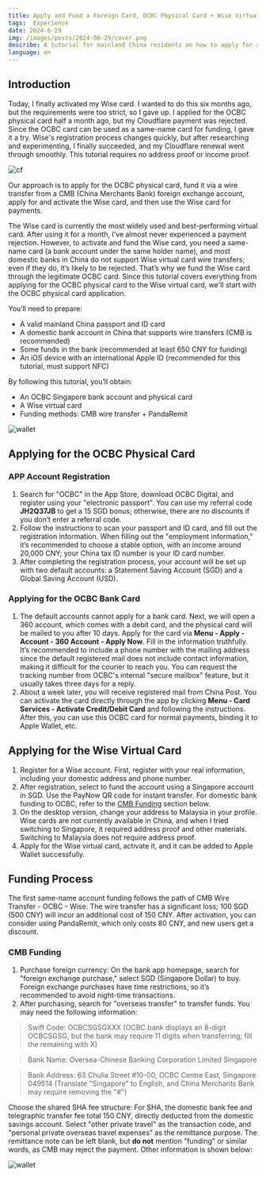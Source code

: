 ```yaml
---
title: Apply and Fund a Foreign Card, OCBC Physical Card + Wise Virtual Card, No Address Proof, No Income Proof Required  
tags:  Experience 
date: 2024-6-29  
img: /images/posts/2024-06-29/cover.png  
describe: A tutorial for mainland China residents on how to apply for a foreign bank card, OCBC physical card + Wise virtual card, without address proof or income proof, and how to fund it.
language: en
---
```


## Introduction

Today, I finally activated my Wise card. I wanted to do this six months ago, but the requirements were too strict, so I gave up. I applied for the OCBC physical card half a month ago, but my Cloudflare payment was rejected. Since the OCBC card can be used as a same-name card for funding, I gave it a try. Wise's registration process changes quickly, but after researching and experimenting, I finally succeeded, and my Cloudflare renewal went through smoothly. This tutorial requires no address proof or income proof.

![cf](/images/posts/2024-06-29/cf.jpg)

Our approach is to apply for the OCBC physical card, fund it via a wire transfer from a CMB (China Merchants Bank) foreign exchange account, apply for and activate the Wise card, and then use the Wise card for payments.

The Wise card is currently the most widely used and best-performing virtual card. After using it for a month, I’ve almost never experienced a payment rejection. However, to activate and fund the Wise card, you need a same-name card (a bank account under the same holder name), and most domestic banks in China do not support Wise virtual card wire transfers; even if they do, it’s likely to be rejected. That’s why we fund the Wise card through the legitimate OCBC card. Since this tutorial covers everything from applying for the OCBC physical card to the Wise virtual card, we'll start with the OCBC physical card application.

You’ll need to prepare:
- A valid mainland China passport and ID card
- A domestic bank account in China that supports wire transfers (CMB is recommended)
- Some funds in the bank (recommended at least 650 CNY for funding)
- An iOS device with an international Apple ID (recommended for this tutorial, must support NFC)

By following this tutorial, you’ll obtain:
- An OCBC Singapore bank account and physical card
- A Wise virtual card
- Funding methods: CMB wire transfer + PandaRemit

![wallet](/images/posts/2024-06-29/cover.jpg)

## Applying for the OCBC Physical Card

### APP Account Registration

1. Search for "OCBC" in the App Store, download OCBC Digital, and register using your "electronic passport". You can use my referral code **JH2Q37JB** to get a 15 SGD bonus; otherwise, there are no discounts if you don’t enter a referral code.
2. Follow the instructions to scan your passport and ID card, and fill out the registration information. When filling out the "employment information," it’s recommended to choose a stable option, with an income around 20,000 CNY; your China tax ID number is your ID card number.
3. After completing the registration process, your account will be set up with two default accounts: a Statement Saving Account (SGD) and a Global Saving Account (USD).

### Applying for the OCBC Bank Card

1. The default accounts cannot apply for a bank card. Next, we will open a 360 account, which comes with a debit card, and the physical card will be mailed to you after 10 days. Apply for the card via **Menu - Apply - Account - 360 Account - Apply Now**. Fill in the information truthfully. It’s recommended to include a phone number with the mailing address since the default registered mail does not include contact information, making it difficult for the courier to reach you. You can request the tracking number from OCBC's internal "secure mailbox" feature, but it usually takes three days for a reply.
2. About a week later, you will receive registered mail from China Post. You can activate the card directly through the app by clicking **Menu - Card Services - Activate Credit/Debit Card** and following the instructions. After this, you can use this OCBC card for normal payments, binding it to Apple Wallet, etc.

## Applying for the Wise Virtual Card

1. Register for a Wise account. First, register with your real information, including your domestic address and phone number.
2. After registration, select to fund the account using a Singapore account in SGD. Use the PayNow QR code for instant transfer. For domestic bank funding to OCBC, refer to the [CMB Funding](#招行入金) section below.
3. On the desktop version, change your address to Malaysia in your profile. Wise cards are not currently available in China, and when I tried switching to Singapore, it required address proof and other materials. Switching to Malaysia does not require address proof.
4. Apply for the Wise virtual card, activate it, and it can be added to Apple Wallet successfully.

## Funding Process

The first same-name account funding follows the path of CMB Wire Transfer - OCBC - Wise. The wire transfer has a significant loss; 100 SGD (500 CNY) will incur an additional cost of 150 CNY. After activation, you can consider using PandaRemit, which only costs 80 CNY, and new users get a discount.

### CMB Funding

1. Purchase foreign currency: On the bank app homepage, search for "foreign exchange purchase," select SGD (Singapore Dollar) to buy. Foreign exchange purchases have time restrictions, so it’s recommended to avoid night-time transactions.
2. After purchasing, search for "overseas transfer" to transfer funds. You may need the following information:

> Swift Code: OCBCSGSGXXX (OCBC bank displays an 8-digit OCBCSGSG, but the bank may require 11 digits when transferring; fill the remaining with X)

> Bank Name: Oversea-Chinese Banking Corporation Limited Singapore

> Bank Address: 63 Chulia Street #10-00, OCBC Centre East, Singapore 049514 (Translate "Singapore" to English, and China Merchants Bank may require removing the "#")

Choose the shared SHA fee structure: For SHA, the domestic bank fee and telegraphic transfer fee total 150 CNY, directly deducted from the domestic savings account. Select "other private travel" as the transaction code, and "personal private overseas travel expenses" as the remittance purpose. The remittance note can be left blank, but **do not** mention "funding" or similar words, as CMB may reject the payment. Other information is shown below:

![wallet](/images/posts/2024-06-29/bank.jpg)